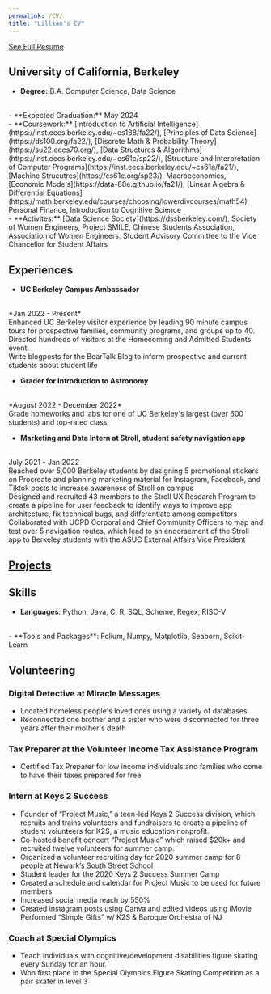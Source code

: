 ```yaml
---
permalink: /CV/
title: "Lillian's CV"
---
```


<div id="button-container">
    <div id="resume-button">
        <a href="https://drive.google.com/file/d/1MfbdFuRsJOVQJOpEONN17FBLURqvRLJ3/view?usp=sharing" target="_blank">See Full Resume</a>
    </div>
</div>

## University of California, Berkeley 
- **Degree:** B.A. Computer Science, Data Science 
 <br />
- **Expected Graduation:** May 2024 
 <br />
- **Coursework:** 
 [Introduction to Artificial Intelligence](https://inst.eecs.berkeley.edu/~cs188/fa22/), [Principles of Data Science](https://ds100.org/fa22/), [Discrete Math & Probability Theory](https://su22.eecs70.org/), [Data Structures & Algorithms](https://inst.eecs.berkeley.edu/~cs61c/sp22/), [Structure and Interpretation of Computer Programs](https://inst.eecs.berkeley.edu/~cs61a/fa21/), [Machine Strucutres](https://cs61c.org/sp23/), Macroeconomics, [Economic Models](https://data-88e.github.io/fa21/), [Linear Algebra & Differential Equations](https://math.berkeley.edu/courses/choosing/lowerdivcourses/math54),  Personal Finance,  Introduction to Cognitive Science
 <br />
- **Activites:** [Data Science Society](https://dssberkeley.com/), Society of Women Engineers, Project SMILE, Chinese Students Association, Association of Women Engineers, Student Advisory Committee to the Vice Chancellor for Student Affairs

## Experiences 

- **UC Berkeley Campus Ambassador** 
<br />
*Jan 2022 - Present*
<br />
Enhanced UC Berkeley visitor experience by leading 90 minute campus tours for prospective families, community
programs, and groups up to 40. 
<br />
Directed hundreds of visitors at the Homecoming and Admitted Students event.
<br />
Write blogposts for the BearTalk Blog to inform prospective and current students about student life

- **Grader for Introduction to Astronomy** 
<br />
*August 2022 - December 2022* <br />
Grade homeworks and labs for one of UC Berkeley's largest (over 600 students) and top-rated class 

- **Marketing and Data Intern at Stroll, student safety navigation app**
 <br />
 July 2021 - Jan 2022
 <br />
 Reached over 5,000 Berkeley students by designing 5 promotional stickers on Procreate and planning marketing material for Instagram, Facebook, and Tiktok posts to increase awareness of Stroll on campus
 <br />
Designed and recruited 43 members to the Stroll UX Research Program to create a pipeline for user feedback to identify ways to improve app architecture, fix technical bugs, and differentiate among competitors 
 <br />
Collaborated with UCPD Corporal and Chief Community Officers to map and test over 5 navigation routes, which lead to an endorsement of the Stroll app to Berkeley students with the ASUC External Affairs Vice President 



## [Projects](/projects)



## Skills
- **Languages**: Python, Java, C, R, SQL, Scheme, Regex, RISC-V
 <br />
- **Tools and Packages**: Folium, Numpy, Matplotlib, Seaborn, Scikit-Learn

## Volunteering 

### Digital Detective at Miracle Messages 
- Located homeless people's loved ones using a variety of databases 
- Reconnected one brother and a sister who were disconnected for three years after their mother's death 

### Tax Preparer at the Volunteer Income Tax Assistance Program 
- Certified Tax Preparer for low income individuals and families who come to have their taxes prepared for free 

### Intern at Keys 2 Success
- Founder of “Project Music,” a teen-led Keys 2 Success division, which recruits and trains volunteers and fundraisers to create a pipeline of student volunteers for K2S, a music education nonprofit.
- Co-hosted benefit concert “Project Music” which raised $20k+ and recruited twelve volunteers for summer camp.
- Organized a volunteer recruiting day for 2020 summer camp for 8 people at Newark’s South Street School
- Student leader for the 2020 Keys 2 Success Summer Camp
- Created a schedule and calendar for Project Music to be used for future members
- Increased social media reach by 550%
- Created instagram posts using Canva and edited videos using iMovie
Performed “Simple Gifts” w/ K2S & Baroque Orchestra of NJ

### Coach at Special Olympics 
- Teach individuals with cognitive/development disabilities figure skating every Sunday for an hour.
- Won first place in the Special Olympics Figure Skating Competition as a pair skater in level 3 

